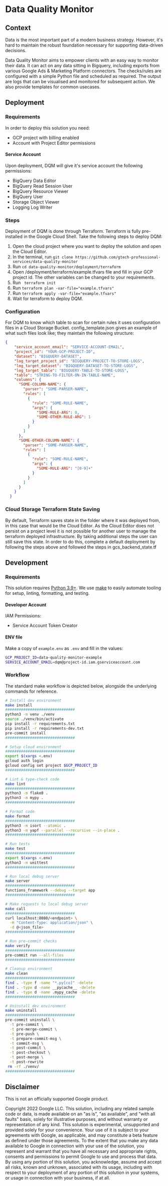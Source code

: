 # Data Quality Monitor

## Context

Data is the most important part of a modern business strategy. However, it's hard to
maintain the robust foundation necessary for supporting data-driven decisions.

Data Quality Monitor aims to empower clients with an easy way to monitor their data.
It can act on any data sitting in Bigquery, including exports from various Google Ads
& Marketing Platform connectors. The checks/rules are configured with a simple Python
file and scheduled as required. The output are logs that can be visualised and
monitored for subsequent action. We also provide templates for common usecases.

## Deployment

### Requirements

In order to deploy this solution you need:

* GCP project with billing enabled 
* Account with Project Editor permissions

#### Service Account

Upon deployment, DQM will give it's service account the following permissions:

* BigQuery Data Editor
* BigQuery Read Session User
* BigQuery Resource Viewer
* BigQuery User
* Storage Object Viewer
* Logging Log Writer

### Steps

Deployment of DQM is done through Terraform. Terraform is fully pre-installed in the Google Cloud Shell. Take the following steps to deploy DQM:

1. Open the cloud project where you want to deploy the solution and open the Cloud Editor.
2. In the terminal, run  ``` git clone https://github.com/gtech-professional-services/data-quality-monitor ```
3. Run ``` cd data-quality-monitor/deployment/terraform ```
4. Open /deployment/terraform/example.tfvars file and fill in your GCP project id. The other variables can be changed to your requirements.
5. Run ``` terraform init```
6. Run ``` terraform plan -var-file="example.tfvars" ```
7. Run ``` terraform apply -var-file="example.tfvars" ```
8. Wait for terraform to deploy DQM.

### Configuration

For DQM to know which table to scan for certain rules it uses configuration files in a Cloud Storage Bucket. config_template.json gives an example of what such files look like; they maintain the following structure:

```json
{
    "service_account_email": "SERVICE-ACCOUNT-EMAIL",
    "project_id": "YOUR-GCP-PROJECT-ID",
    "dataset": "BIGQUERY-DATASET",
    "log_target_project_id": "BIGQUERY-PROJECT-TO-STORE-LOGS",
    "log_target_dataset": "BIGQUERY-DATASET-TO-STORE-LOGS",
    "log_target_table": "BIGQUERY-TABLE-TO-STORE-LOGS",
    "table": "STRING-TO-FILTER-ON-IN-TABLE-NAME",
    "columns": {
      "SOME-COLUMN-NAME": {
        "parser": "SOME-PARSER-NAME",
        "rules": [
          {
            "rule": "SOME-RULE-NAME",
            "args": {
              "SOME-RULE-ARG": 0,
              "SOME-OTHER-RULE-ARG": 1
            }
          }
        ]
      },
      "SOME-OTHER-COLUMN-NAME": {
        "parser": "SOME-PARSER-NAME",
        "rules": [
          {
            "rule": "SOME-RULE-NAME",
            "args": {
              "SOME-RULE-ARG": "[0-9]+"
            }
          }
        ]
      }
    }
  }
```

### Cloud Storage Terraform State Saving

By default, Terraform saves state in the folder where it was deployed from, in this case that would be the Cloud Editor. As the Cloud Editor does not persist on a project level it is not possible for another user to manage the terraform deployed infrastructure. By taking additional steps the user can still save this state. In order to do this, complete a default deployment by following the steps above and followed the steps in gcs_backend_state.tf

## Development

### Requirements

This solution requires [Python 3.9+](https://www.python.org/downloads/). We use
[make](https://www.gnu.org/software/make/) to easily automate tooling for setup,
linting, formatting, and testing.

#### Developer Account

IAM Permissions:

* Service Account Token Creator

#### ENV file

Make a copy of `example.env` as `.env` and fill in the values:

```bash
GCP_PROJECT_ID=data-quality-monitor-example
SERVICE_ACCOUNT_EMAIL=dqm@project-id.iam.gserviceaccount.com
```

### Workflow

The standard make workflow is depicted below, alongside
the underlying commands for reference.

```bash
# Install dev environment
make install
###############################
python3 -m venv ./venv
source ./venv/bin/activate
pip install -r requirements.txt
pip install -r requirements-dev.txt
pre-commit install
###############################

# Setup cloud environment
###############################
export $(xargs <.env)
gcloud auth login
gcloud config set project $GCP_PROJECT_ID
###############################

# Lint & type-check code
make lint
###############################
python3 -m flake8 .
python3 -m mypy .
###############################

# Format code
make format
###############################
python3 -m isort --atomic .
python3 -m yapf --parallel --recursive --in-place .
###############################

# Run tests
make test
###############################
export $(xargs <.env)
python3 -m unittest
###############################

# Run local debug server
make server
###############################
functions_framework --debug --target app
###############################

# Make requests to local debug server
make call
###############################
curl localhost:8080/<endpoint> \
  -H "Content-Type: application/json" \
  -d @<json_file>
###############################

# Run pre-commit checks
make verify
###############################
pre-commit run --all-files
###############################

# Cleanup environment
make clean
###############################
find . -type f -name "*.py[co]" -delete
find . -type d -name __pycache__ -delete
find . -type d -name .mypy_cache -delete
###############################

# Uninstall dev environment
make uninstall
###############################
pre-commit uninstall \
  -t pre-commit \
  -t pre-merge-commit \
  -t pre-push \
  -t prepare-commit-msg \
  -t commit-msg \
  -t post-commit \
  -t post-checkout \
  -t post-merge \
  -t post-rewrite
 rm -rf ./venv/
###############################
```

## Disclaimer

This is not an officially supported Google product.

Copyright 2022 Google LLC. This solution, including any related sample code or data, is made available on an "as is", "as available", and "with all faults" basis, solely for illustrative purposes, and without warranty or representation of any kind. This solution is experimental, unsupported and provided solely for your convenience. Your use of it is subject to your agreements with Google, as applicable, and may constitute a beta feature as defined under those agreements. To the extent that you make any data available to Google in connection with your use of the solution, you represent and warrant that you have all necessary and appropriate rights, consents and permissions to permit Google to use and process that data. By using any portion of this solution, you acknowledge, assume and accept all risks, known and unknown, associated with its usage, including with respect to your deployment of any portion of this solution in your systems, or usage in connection with your business, if at all.
